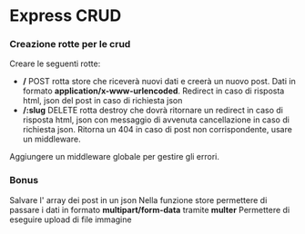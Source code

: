 # Express CRUD

### Creazione rotte per le crud

Creare le seguenti rotte:

- **/** POST rotta store che riceverà nuovi dati e creerà un nuovo post. Dati in formato **application/x-www-urlencoded**. Redirect in caso di risposta html, json del post in caso di richiesta json
- **/:slug** DELETE rotta destroy che dovrà ritornare un redirect in caso di risposta html, json con messaggio di avvenuta cancellazione in caso di richiesta json.
  Ritorna un 404 in caso di post non corrispondente, usare un middleware.

Aggiungere un middleware globale per gestire gli errori.

### Bonus

Salvare l' array dei post in un json
Nella funzione store permettere di passare i dati in formato **multipart/form-data** tramite **multer**
Permettere di eseguire upload di file immagine
